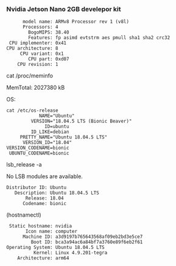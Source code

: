 ### Nvidia Jetson Nano 2GB develepor kit

          model name: ARMv8 Processor rev 1 (v8l)
          Processors: 4
            BogoMIPS: 38.40
            Features: fp asimd evtstrm aes pmull sha1 sha2 crc32
     CPU implementer: 0x41
    CPU architecture: 8
         CPU variant: 0x1
            CPU part: 0xd07
        CPU revision: 1
 
cat /proc/meminfo

MemTotal:        2027380 kB

 
OS:

    cat /etc/os-release
                NAME="Ubuntu"
             VERSION="18.04.5 LTS (Bionic Beaver)"
                  ID=ubuntu
             ID_LIKE=debian
         PRETTY_NAME="Ubuntu 18.04.5 LTS"
          VERSION_ID="18.04"
    VERSION_CODENAME=bionic
     UBUNTU_CODENAME=bionic
 
lsb_release -a

No LSB modules are available.

    Distributor ID: Ubuntu
       Description: Ubuntu 18.04.5 LTS
           Release: 18.04
          Codename: bionic
 
(hostnamectl)

     Static hostname: nvidia
           Icon name: computer
          Machine ID: a3d9197b765643568af09eb2bd3e5ce7
             Boot ID: bca3a94ac6a84bf7a3760e89f6eb2f61
    Operating System: Ubuntu 18.04.5 LTS
              Kernel: Linux 4.9.201-tegra
        Architecture: arm64
